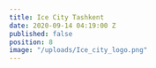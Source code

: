 ```yaml
---
title: Ice City Tashkent
date: 2020-09-14 04:19:00 Z
published: false
position: 8
image: "/uploads/Ice_city_logo.png"
---
```



